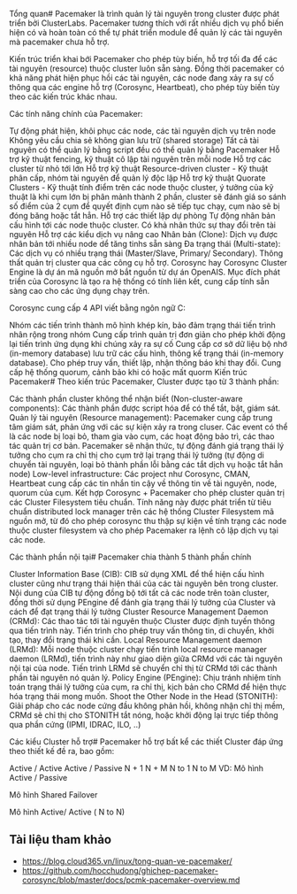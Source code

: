 Tổng quan#
Pacemaker là trình quản lý tài nguyên trong cluster được phát triển bởi ClusterLabs. Pacemaker tương thích với rất nhiều dịch vụ phổ biến hiện có và hoàn toàn có thể tự phát triển module để quản lý các tài nguyên mà pacemaker chưa hỗ trợ.

Kiến trúc triển khai bới Pacemaker cho phép tùy biến, hỗ trợ tối đa để các tài nguyên (resource) thuộc cluster luôn sẵn sàng. Đồng thời pacemaker có khả năng phát hiện phục hồi các tài nguyên, các node đang xảy ra sự cố thông qua các engine hỗ trợ (Corosync, Heartbeat), cho phép tùy biến tùy theo các kiến trúc khác nhau.

Các tính năng chính của Pacemaker:

Tự động phát hiện, khôi phục các node, các tài nguyên dịch vụ trên node
Không yêu cầu chia sẻ không gian lưu trữ (shared storage)
Tất cả tài nguyên có thể quản lý bằng script đều có thể quản lý bằng Pacemaker
Hỗ trợ kỹ thuật fencing, kỹ thuật cô lập tài nguyên trên mỗi node
Hỗ trợ các cluster từ nhỏ tới lớn
Hỗ trợ kỹ thuật Resource-driven cluster - Kỹ thuật phân cấp, nhóm tài nguyên để quản lý độc lập
Hỗ trợ kỹ thuật Quorate Clusters - Kỹ thuật tính điểm trên các node thuộc cluster, ý tưởng của kỹ thuật là khi cụm lớn bị phân mảnh thành 2 phần, cluster sẽ đánh giá so sánh số điểm của 2 cụm để quyết định cụm nào sẽ tiếp tục chạy, cụm nào sẽ bị đóng băng hoặc tắt hẳn.
Hỗ trợ các thiết lập dự phòng
Tự động nhân bản cấu hình tới các node thuộc cluster.
Có khả nhân thức sự thay đổi trên tài nguyên
Hỗ trợ các kiểu dịch vụ nâng cao
Nhân bản (Clone): Dịch vụ được nhân bản tới nhiều node dể tăng tinhs sẵn sàng
Đa trạng thái (Multi-state): Các dịch vụ có nhiều trạng thái (Master/Slave, Primary/ Secondary).
Thông thất quản trị cluster qua các công cụ hỗ trợ.
Corosync hay Corosync Cluster Engine là dự án mã nguồn mở bắt nguồn từ dự án OpenAIS. Mục đích phát triển của Corosync là tạo ra hệ thống có tính liên kết, cung cấp tính sẵn sàng cao cho các ứng dụng chạy trên.

Corosync cung cấp 4 API viết bằng ngôn ngữ C:

Nhóm các tiến trình thành mô hình khép kín, bảo đảm trạng thái tiến trình nhân rộng trong nhóm
Cung cấp trình quản trị đơn giản cho phép khởi động lại tiến trình ứng dụng khi chúng xảy ra sự cố
Cung cấp cơ sở dữ liệu bộ nhớ (in-memory database) lưu trữ các cấu hình, thông kế trạng thái (in-memory database). Cho phép truy vấn, thiết lập, nhận thông báo khi thay đổi.
Cung cấp hệ thống quorum, cảnh bảo khi có hoặc mất quorm
Kiến trúc Pacemaker#
Theo kiến trúc Pacemaker, Cluster được tạo từ 3 thành phần:

Các thành phần cluster không thể nhận biết (Non-cluster-aware components): Các thành phần được script hóa để có thể tắt, bật, giám sát.
Quản lý tài nguyên (Resource management): Pacemaker cung cấp trung tâm giám sát, phản ứng với các sự kiện xảy ra trong cluser. Các event có thể là các node bị loại bỏ, tham gia vào cụm, các hoạt động bảo trì, các thao tác quản trị cơ bản. Pacemaker sẽ nhận thức, tự động đánh giá trạng thái lý tưởng cho cụm ra chỉ thị cho cụm trở lại trạng thái lý tưởng (tự động di chuyển tài nguyên, loại bỏ thành phần lỗi bằng các tắt dịch vụ hoặc tắt hẳn node)
Low-level infrastructure: Các project như Corosync, CMAN, Heartbeat cung cấp các tin nhắn tin cậy về thông tin về tài nguyên, node, quorum của cụm.
Kết hợp Corosync + Pacemaker cho phép cluster quản trị các Cluster Filesystem tiêu chuẩn. Tính năng này được phát triển từ tiêu chuẩn distributed lock manager trên các hệ thống Cluster Filesystem mã nguồn mở, từ đó cho phép corosync thu thập sự kiện về tính trạng các node thuộc cluster filesystem và cho phép Pacemaker ra lệnh cô lập dịch vụ tại các node.



Các thành phần nội tại#
Pacemaker chia thành 5 thành phần chính

Cluster Information Base (CIB): CIB sử dụng XML để thể hiện cấu hình cluster cũng như trạng thái hiện thái của các tài nguyên bên trong cluster. Nội dung của CIB tự động đồng bộ tới tất cả các node trên toàn cluster, đồng thời sử dụng PEngine để đánh gía trạng thái lý tưởng của Cluster và cách để đạt trạng thái lý tưởng
Cluster Resource Management Daemon (CRMd): Các thao tác tới tài nguyên thuộc Cluster được định tuyến thông qua tiến trình này. Tiến trình cho phép truy vấn thông tin, di chuyển, khởi tạo, thay đổi trạng thái khi cần.
Local Resource Management daemon (LRMd): Mỗi node thuộc cluster chạy tiến trình local resource manager daemon (LRMd), tiến trình này như giao diện giữa CRMd với các tài nguyên nội tại của node. Tiến trình LRMd sẽ chuyển chỉ thị từ CRMd tới các thành phần tài nguyên nó quản lý.
Policy Engine (PEngine): Chịu tránh nhiệm tính toán trạng thái lý tưởng của cụm, ra chỉ thị, kịch bản cho CRMd để hiện thực hóa trạng thái mong muốn.
Shoot the Other Node in the Head (STONITH): Giải pháp cho các node cứng đầu không phản hồi, không nhận chỉ thị mềm, CRMd sẽ chỉ thị cho STONITH tắt nóng, hoặc khởi động lại trực tiếp thông qua phần cứng (IPMI, IDRAC, ILO, ..)


Các kiểu Cluster hỗ trợ#
Pacemaker hỗ trợ bất kể các thiết Cluster đáp ứng theo thiết kế đề ra, bao gồm:

Active / Active
Active / Passive
N + 1
N + M
N to 1
N to M
VD:
Mô hình Active / Passive



Mô hình Shared Failover



Mô hình Active/ Active ( N to N)

## Tài liệu tham khảo
- https://blog.cloud365.vn/linux/tong-quan-ve-pacemaker/
- https://github.com/hocchudong/ghichep-pacemaker-corosync/blob/master/docs/pcmk-pacemaker-overview.md

